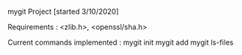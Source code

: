 mygit Project [started 3/10/2020]

Requirements : <zlib.h>, <openssl/sha.h> 

Current commands implemented : 
    mygit init
    mygit add
    mygit ls-files